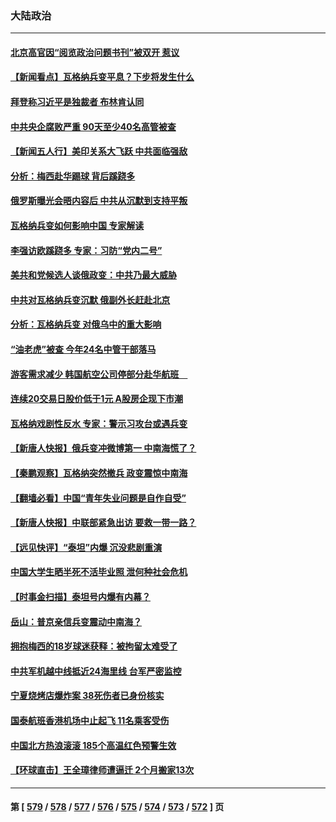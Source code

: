 ### 大陆政治
---
#### [北京高官因“阅览政治问题书刊”被双开 惹议](../../pages/ncid277/n14022525.md) 
#### [【新闻看点】瓦格纳兵变平息？下步将发生什么](../../pages/ncid277/n14022474.md) 
#### [拜登称习近平是独裁者 布林肯认同](../../pages/ncid277/n14022538.md) 
#### [中共央企腐败严重 90天至少40名高管被查](../../pages/ncid277/n14022491.md) 
#### [【新闻五人行】美印关系大飞跃 中共面临强敌](../../pages/ncid277/n14022435.md) 
#### [分析：梅西赴华踢球 背后蹊跷多](../../pages/ncid277/n14022373.md) 
#### [俄罗斯曝光会晤内容后 中共从沉默到支持平叛](../../pages/ncid277/n14022436.md) 
#### [瓦格纳兵变如何影响中国 专家解读](../../pages/ncid277/n14022354.md) 
#### [李强访欧蹊跷多 专家：习防“党内二号”](../../pages/ncid277/n14022356.md) 
#### [美共和党候选人谈俄政变：中共乃最大威胁](../../pages/ncid277/n14022409.md) 
#### [中共对瓦格纳兵变沉默 俄副外长赶赴北京](../../pages/ncid277/n14022353.md) 
#### [分析：瓦格纳兵变 对俄乌中的重大影响](../../pages/ncid277/n14022346.md) 
#### [“油老虎”被查 今年24名中管干部落马](../../pages/ncid277/n14022352.md) 
#### [游客需求减少 韩国航空公司停部分赴华航班　](../../pages/ncid277/n14022292.md) 
#### [连续20交易日股价低于1元 A股房企现下市潮](../../pages/ncid277/n14022288.md) 
#### [瓦格纳戏剧性反水 专家：警示习攻台或遇兵变](../../pages/ncid277/n14022227.md) 
#### [【新唐人快报】俄兵变冲微博第一 中南海慌了？](../../pages/ncid277/n14022291.md) 
#### [【秦鹏观察】瓦格纳突然撤兵 政变震惊中南海](../../pages/ncid277/n14022229.md) 
#### [【翻墙必看】中国“青年失业问题是自作自受”](../../pages/ncid277/n14022276.md) 
#### [【新唐人快报】中联部紧急出访 要救一带一路？](../../pages/ncid277/n14022198.md) 
#### [【远见快评】“泰坦”内爆 沉没悲剧重演](../../pages/ncid277/n14022191.md) 
#### [中国大学生晒半死不活毕业照 泄何种社会危机](../../pages/ncid277/n14022172.md) 
#### [【时事金扫描】泰坦号内爆有内幕？](../../pages/ncid277/n14022124.md) 
#### [岳山：普京亲信兵变震动中南海？](../../pages/ncid277/n14022079.md) 
#### [拥抱梅西的18岁球迷获释：被拘留太难受了](../../pages/ncid277/n14021889.md) 
#### [中共军机越中线抵近24海里线 台军严密监控](../../pages/ncid277/n14021919.md) 
#### [宁夏烧烤店爆炸案 38死伤者已身份核实](../../pages/ncid277/n14022004.md) 
#### [国泰航班香港机场中止起飞 11名乘客受伤](../../pages/ncid277/n14021982.md) 
#### [中国北方热浪滚滚 185个高温红色预警生效](../../pages/ncid277/n14021971.md) 
#### [【环球直击】王全璋律师遭逼迁 2个月搬家13次](../../pages/ncid277/n14021724.md) 

---
#### 第 [ [579](./579.md) / [578](./578.md) / [577](./577.md) / [576](./576.md) / [575](./575.md) / [574](./574.md) / [573](./573.md) / [572](./572.md) ] 页
